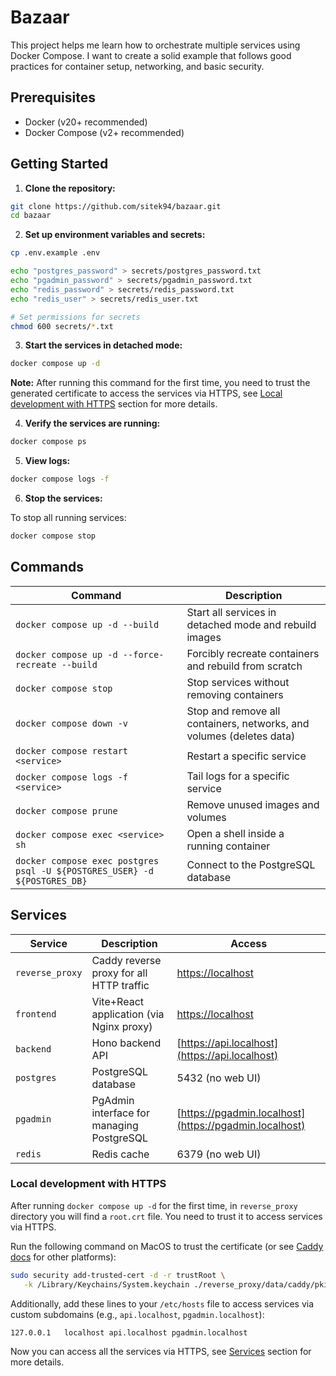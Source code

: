 # Bazaar

This project helps me learn how to orchestrate multiple services using Docker Compose. I want to create a solid example that follows good practices for container setup, networking, and basic security.

## Prerequisites

- Docker (v20+ recommended)
- Docker Compose (v2+ recommended)

## Getting Started

1. **Clone the repository:**

```bash
git clone https://github.com/sitek94/bazaar.git
cd bazaar
```

2. **Set up environment variables and secrets:**

```bash
cp .env.example .env

echo "postgres_password" > secrets/postgres_password.txt
echo "pgadmin_password" > secrets/pgadmin_password.txt
echo "redis_password" > secrets/redis_password.txt
echo "redis_user" > secrets/redis_user.txt

# Set permissions for secrets
chmod 600 secrets/*.txt
```

3. **Start the services in detached mode:**

```bash
docker compose up -d
```

**Note:** After running this command for the first time, you need to trust the generated certificate to access the services via HTTPS, see [Local development with HTTPS](#local-development-with-https) section for more details.

4. **Verify the services are running:**

```bash
docker compose ps
```

5. **View logs:**

```bash
docker compose logs -f
```

6. **Stop the services:**

To stop all running services:

```bash
docker compose stop
```

## Commands

| Command | Description |
| --- | --- |
| `docker compose up -d --build` | Start all services in detached mode and rebuild images |
| `docker compose up -d --force-recreate --build` | Forcibly recreate containers and rebuild from scratch |
| `docker compose stop` | Stop services without removing containers |
| `docker compose down -v` | Stop and remove all containers, networks, and volumes (deletes data) |
| `docker compose restart <service>` | Restart a specific service |
| `docker compose logs -f <service>` | Tail logs for a specific service |
| `docker compose prune` | Remove unused images and volumes |
| `docker compose exec <service> sh` | Open a shell inside a running container |
| `docker compose exec postgres psql -U ${POSTGRES_USER} -d ${POSTGRES_DB}` | Connect to the PostgreSQL database |

## Services

| Service | Description | Access |
| --- | --- | --- |
| `reverse_proxy` | Caddy reverse proxy for all HTTP traffic | [https://localhost](https://localhost) |
| `frontend` | Vite+React application (via Nginx proxy) | [https://localhost](https://localhost) |
| `backend` | Hono backend API | [https://api.localhost](https://api.localhost) |
| `postgres` | PostgreSQL database | 5432 (no web UI) |
| `pgadmin` | PgAdmin interface for managing PostgreSQL | [https://pgadmin.localhost](https://pgadmin.localhost) |
| `redis` | Redis cache | 6379 (no web UI) |

### Local development with HTTPS

After running `docker compose up -d` for the first time, in `reverse_proxy` directory you will find a `root.crt` file. You need to trust it to access services via HTTPS.

Run the following command on MacOS to trust the certificate (or see [Caddy docs](https://caddyserver.com/docs/running#local-https-with-docker) for other platforms):

```sh
sudo security add-trusted-cert -d -r trustRoot \
   -k /Library/Keychains/System.keychain ./reverse_proxy/data/caddy/pki/authorities/local/root.crt 
```

Additionally, add these lines to your `/etc/hosts` file to access services via custom subdomains (e.g., `api.localhost`, `pgadmin.localhost`):

```
127.0.0.1   localhost api.localhost pgadmin.localhost
```

Now you can access all the services via HTTPS, see [Services](#services) section for more details.